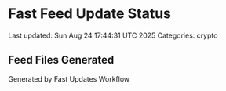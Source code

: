 # Fast Feed Update Status
Last updated: Sun Aug 24 17:44:31 UTC 2025
Categories: crypto

## Feed Files Generated

Generated by Fast Updates Workflow
